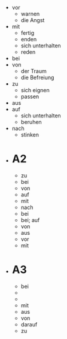 - vor
	- warnen
	- die Angst
- mit
	- fertig
	- enden
	- sich unterhalten
	- reden
- bei
- von
	- der Traum
	- die Befreiung
- zu
	- sich eignen
	- passen
- aus
- auf
	- sich unterhalten
	- beruhen
- nach
	- stinken
- # A2
	- zu
	- bei
	- von
	- auf
	- mit
	- nach
	- bei
	- bei; auf
	- von
	- aus
	- vor
	- mit
- # A3
	- bei
	-
	-
	- mit
	- aus
	- von
	- darauf
	- zu